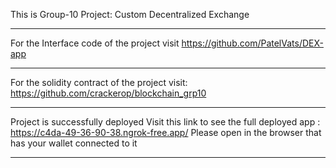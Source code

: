 This is Group-10 Project: Custom Decentralized Exchange

-----------------------------------------------------------------------------------------------------------------------------------------------------------------------------------------------------------------------
For the Interface code of the project visit https://github.com/PatelVats/DEX-app

-----------------------------------------------------------------------------------------------------------------------------------------------------------------------------------------------------------------------
For the solidity contract of the project visit: https://github.com/crackerop/blockchain_grp10

-----------------------------------------------------------------------------------------------------------------------------------------------------------------------------------------------------------------------
Project is successfully deployed
Visit this link to see the full deployed app : https://c4da-49-36-90-38.ngrok-free.app/
Please open in the browser that has your wallet connected to it 

-----------------------------------------------------------------------------------------------------------------------------------------------------------------------------------------------------------------------
